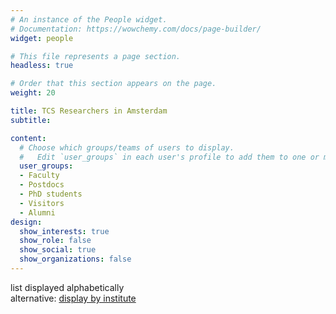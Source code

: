 ```yaml
---
# An instance of the People widget.
# Documentation: https://wowchemy.com/docs/page-builder/
widget: people

# This file represents a page section.
headless: true

# Order that this section appears on the page.
weight: 20

title: TCS Researchers in Amsterdam
subtitle:

content:
  # Choose which groups/teams of users to display.
  #   Edit `user_groups` in each user's profile to add them to one or more of these groups.
  user_groups:
  - Faculty
  - Postdocs
  - PhD students
  - Visitors
  - Alumni
design:
  show_interests: true
  show_role: false
  show_social: true
  show_organizations: false
---
```


list displayed alphabetically<br>
alternative: [display by institute](/institutes)

